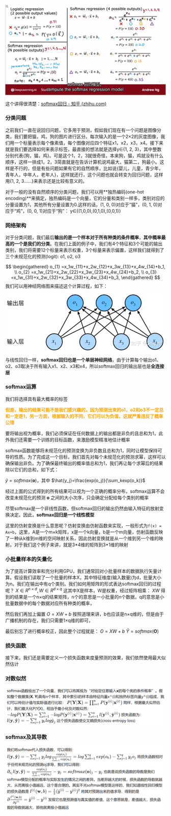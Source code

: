 



![image-20230721231611731](assets/image-20230721231611731.png)







这个讲得很清楚：[softmax回归 - 知乎 (zhihu.com)](https://zhuanlan.zhihu.com/p/618886503)

### 分类问题

之前我们一直在说回归问题，它多用于预测，假如我们现在有一个问题是图像分类，我们要把猫，鸡，狗的图片进行区分。每次输入的是一个2×2的灰度图像，我们用一个标量表示每个像素值，每个图像对应四个特征x1，x2，x3，x4。接下来就是我们要选择如何来表示标签，最直接的想法就是选择y∈{1, 2, 3}，其中整数分别代表{狗，猫，鸡}。可是这个1，2，3就很奇怪，本来狗，猫，鸡就没有什么顺序，这样一排成1，2，3简直就是在告诉计算机说鸡最大，猫第二，狗最小。这样是不行的，但是有些问题如果有它的自然顺序，比如说{婴儿，儿童，青少年，青年人，中年人，老年人}，这样就还行，这个问题也就会转变为回归问题，这样用{1, 2, 3......}来表示还是比较有意义的。

对于一般的没有自然顺序的分类问题，我们可以用**独热编码(one-hot encoding)**来搞定，独热编码是一个向量，它的分量和类别一样多，类别对应的分量设置为1，其他所有分量设置为0.这样的话，(1, 0, 0)对应于“猫”，(0, 1, 0)对应于“鸡”，(0, 0, 1)对应于“狗”： y∈{(1,0,0),(0,1,0),(0,0,1)}

### 网络架构

对于分类问题，我们最后**输出的是一个样本对于所有种类的条件概率**，**其中概率最高的一个是我们的分类**。在我们上面的例子中，我们有4个特征和3个可能的输出类别，我们将需要12个标量来表示权重，3个标量来表示偏置，这样我们就得到了三个未规范化的预测(logit): o1, o2, o3 

$$
\begin{gathered}
o_{1} =x_1w_{11}+x_2w_{12}+x_3w_{13}+x_4w_{14}+b_1, \\
o_{2} =x_1w_{21}+x_2w_{22}+x_3w_{23}+x_4w_{24}+b_2, \\
o_{3} =x_1w_{31}+x_2w_{32}+x_3w_{33}+x_4w_{34}+b_3, 
\end{gathered}
$$
我们可以用神经网络图来描述这个计算过程，如下：

![img](assets/v2-3a3297f30c3b94e807675fce3234233c_1440w.webp)



与线性回归一样，**softmax回归也是一个单层神经网络**，由于计算每个输出o1、o2、o3取决于所有输入x1、x2、x3和x4，所以softmax回归的输出层也是**全连接层**

### softmax运算

我们将选择具有最大概率的标签

<font color=orange>**但是，输出的结果可能不是我们感兴趣的，因为预测出来的o1，o2和o3不一定总和一定是1，另一方面，根据输入的不同，它们可以为负值，这就严重违反了概率公理**</font>

要将输出视为概率，我们必须保证在任何数据上的输出都是非负的且总和为1，此外我们还需要一个训练的目标函数，来激励模型精准地估计概率

softmax函数能够将未规范化的预测变换为非负数且总和为1，同时让模型保持可导的性质。为了完成这一个目标，我们首先对每个未规范化的预测求幂，这样可以确保输出非负。为了确保最终输出的概率值总和为1，我们再让每个求幂后的结果除以它们的总和，如下式： 

 $\hat{y}=softmax(\mathbf{o})$，其中 $\hat{y_j}=\frac{exp(o_j)}{\sum_kexp(o_k)}$ 

经过上面的公式得到的所有结果可以视为一个正确的概率分布，softmax运算不会改变未规范化的预测 **o** 之间的大小次序，只会确定分配给每个类别的概率

尽管softmax是一个非线性函数，但softmax回归的输出仍然由输入特征的放射变换决定。因此，**softmax回归是一个线性模型**

这里的仿射变换是什么意思呢？仿射变换由仿射函数来实现，一般形式为`f(x) = Ax+b`，这里，A是一个m×k矩阵，x是一个k向量，b是一个m向量，仿射函数反映了一种从k维到m维的空间映射关系，因此仿射变换就是从一个维到另一个维的映射。对于我们这个例子来讲，就是3\*4维的矩阵到3\*1维的映射

### 小批量样本的矢量化

为了提高计算效率和充分利用GPU，我们通常回对小批量样本的数据执行矢量计算。假设我们读取了一个批量的样本X，其中特征维度(输入数量)为d，批量大小为n。我们在输出中有q个类别。我们如何用矩阵的形式表达softmax回归的过程呢？ $X\in R^{n\times d},W\in R^{d\times q}$ 这其中X是样本，W是权重，经过矩阵相乘： $XW$ 得到的结果是一个n×q的结果矩阵，n个的意思是一小批量的n个数据，q的意思是小批量数据中的每个数据对应所有种类的概率，

然后我们再加上偏置 $O = XW + b$ 按照道理来讲，b也应该是n×q维的，但是由于广播机制的存在，我们只需要1×q维的即可，

最后别忘了进行概率校正，因此整个过程就是： 
$O = XW + b$
$\hat{Y}=softmax(\mathbf{O})$

### 损失函数

接下来，我们还是需要定义一个损失函数来度量预测的效果，我们依然使用最大似然估计

### 对数似然

![image-20230728145059338](assets/image-20230728145059338.png)

### softmax及其导数

![image-20230728145115399](assets/image-20230728145115399.png)































